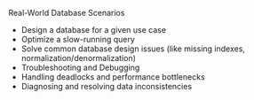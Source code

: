  Real-World Database Scenarios
- Design a database for a given use case
- Optimize a slow-running query
- Solve common database design issues (like missing indexes, normalization/denormalization)
- Troubleshooting and Debugging
- Handling deadlocks and performance bottlenecks
- Diagnosing and resolving data inconsistencies